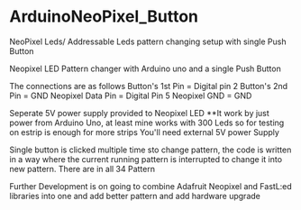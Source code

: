 # ArduinoNeoPixel_Button
NeoPixel Leds/ Addressable Leds pattern changing setup with single Push Button 

Neopixel LED Pattern changer with Arduino uno and a single Push Button

The connections are as follows 
Button's 1st Pin = Digital pin 2 
Button's 2nd Pin = GND
Neopixel Data Pin = Digital Pin 5
Neopixel GND = GND

Seperate 5V power supply provided to Neopixel LED 
**It work by just power from Arduino Uno, at least mine works with 300 Leds so for testing on estrip is enough
for more strips You'll need external 5V power Supply

Single button is clicked multiple time sto change pattern, the code is written in a way where 
the current running pattern is interrupted to change it into new pattern. There are in all 34 Pattern 

Further Development is on going to combine Adafruit Neopixel and FastL:ed libraries into one and add better pattern and 
add hardware upgrade
